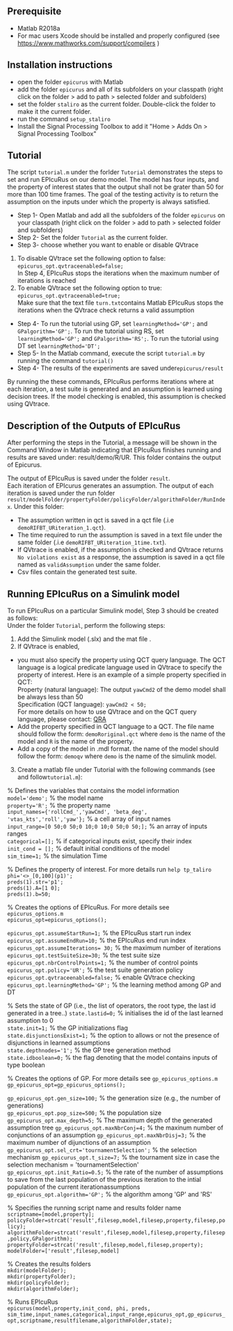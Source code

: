 ## Prerequisite
- Matlab R2018a
- For mac users Xcode should be installed and properly configured (see https://www.mathworks.com/support/compilers )

## Installation instructions
- open the folder ``epicurus`` with Matlab
- add the folder ``epicurus`` and all of its subfolders on your classpath (right click on the folder > add to path > selected folder and subfolders)
- set the folder ``staliro`` as the current folder. Double-click the folder to make it the current folder.
- run the command ``setup_staliro``
- Install the Signal Processing Toolbox  to add it "Home > Adds On > Signal Processing Toolbox"

## Tutorial

The script ``tutorial.m`` under the forlder ``Tutorial`` demonstrates the steps to set and run EPIcuRus on our demo model. The model has four inputs, and the property of interest states that the output shall not be grater than 50 for more than 100 time frames.
The goal of the testing activity is to return the assumption on the inputs under which the property is always satisfied.

- Step 1- Open Matlab and add all the subfolders of the folder ``epicurus`` on your classpath (right click on the folder > add to path > selected folder and subfolders) <br/>
- Step 2- Set the folder ``Tutorial`` as the current folder.<br/>
- Step 3- choose whether you want to enable or disable QVtrace
1. To disable QVtrace  set the following option to false: <br/>
``epicurus_opt.qvtraceenabled=false;``<br/>
In Step 4, EPIcuRus stops the iterations when the maximum number of iterations is reached
2. To enable QVtrace set the following option to true: <br/>
``epicurus_opt.qvtraceenabled=true;``<br/>
Make sure that the text file ``turn.txt``contains Matlab
EPIcuRus stops the iterations when the QVtrace check returns a valid assumption
- Step 4- To run the tutorial using GP, set ``learningMethod='GP';`` and ``GPalgorithm='GP';``. To run the tutorial using RS, set ``learningMethod='GP';`` and ``GPalgorithm='RS';``. To run the tutorial using DT set ``learningMethod='DT';``
- Step 5- In the Matlab command, execute the script ``tutorial.m`` by running the command  ``tutorial()`` <br/>
- Step 4- The results of the experiments are saved under``epicurus/result`` <br/>

By running the these commands, EPIcuRus performs iterations where at each iteration, a test suite is generated and an assumption is learned using decision trees. If the model checking is enabled, this assumption is checked using QVtrace.


## Description of the Outputs of EPIcuRus

After performing the steps in the Tutorial, a message will be shown in the Command Window in Matlab indicating that  EPIcuRus finishes running and results are saved under: result/demo/R/UR. This folder contains the output of Epicurus.

The output of EPIcuRus is saved under the folder ``result``.  <br/>
Each iteration of EPIcurus generates an assumption. The output of each iteration is saved under the run folder ``result/modelFolder/propertyFolder/policyFolder/algorithmFolder/RunIndex``. Under this folder:<br/>
- The assumption written in qct is saved in a qct file (.i.e ``demoRIFBT_URiteration_1.qct``). <br/>
- The time required to run the assumption is saved in a text file under the same folder (.i.e ``demoRIFBT_URiteration_1time.txt``). <br/>
- If QVtrace is enabled, if the assumption is checked and QVtrace returns ``No violations exist`` as a response, the assumption is saved in a qct file named as ``validAssumption`` under the same folder.<br/>
- Csv files contain the generated test suite.

## Running EPIcuRus on a Simulink model

To run EPIcuRus on a particular Simulink model, Step 3 should be created as follows: <br/>
Under the folder ``Tutorial``, perform the following steps:<br/>

1. Add the Simulink model (.slx) and the mat file .<br/>
2. If QVtrace is enabled,
- you must also specify the property using QCT query language. The QCT language is a logical predicate language used in QVtrace to specify the property of interest. Here is an example of a simple property specified in QCT:<br/>
Property (natural language): The output ``yawCmd2`` of the demo model shall be always less than 50<br/>
Specification (QCT language): ``yawCmd2 < 50;`` <br/>
For more details on how to use QVtrace and on the QCT query language, please contact: [QRA](https://qracorp.com) <br/>
- Add the property specified in QCT language to a QCT. The file name should follow the form:  ``demoRoriginal.qct`` where ``demo`` is the name of the model and ``R`` is the name of the property.<br/>
- Add a copy of the model in .mdl format.  the name of the model should follow the form: ``demoqv`` where ``demo`` is the name of the simulink model.<br/>
3. Create a matlab file under Tutorial with the following commands (see and follow``tutorial.m``): <br/>

% Defines the variables that contains the model information <br/>
```model='demo';```             % the model name  <br/>
```property='R';```             % the property name  <br/>
```input_names={'rollCmd_','yawCmd', 'beta_deg', 'vtas_kts','roll','yaw'};```            % a cell array of input names <br/>
```input_range=[0 50;0 50;0 10;0 10;0 50;0 50;];```            % an array of inputs ranges  <br/>
```categorical=[];```           % if categorical inputs exist, specify their index  <br/>
```init_cond = [];```           % default initial conditions of the model  <br/>
```sim_time=1;```           % the simulation Time<br/>

% Defines the property of interest. For more details run ``help tp_taliro`` <br/>
```phi='<>_[0,100](p1)';``` <br/>
```preds(1).str='p1';``` <br/>
```preds(1).A=[1 0]; ```<br/>
```preds(1).b=50; ``` <br/>

% Creates the options of EPIcuRus. For more details see ``epicurus_options.m `` <br/>
```epicurus_opt=epicurus_options();```

```epicurus_opt.assumeStartRun=1;```          % the EPIcuRus start run index  <br/>
```epicurus_opt.assumeEndRun=10;```          % the EPIcuRus end run index  <br/>
```epicurus_opt.assumeIterations= 30;```            % the maximum number of iterations  <br/>
```epicurus_opt.testSuiteSize=30;```             % the test suite size  <br/>
```epicurus_opt.nbrControlPoints=1;```          % the number of control points <br/>
```epicurus_opt.policy='UR';```            % the test suite generation policy  <br/>
```epicurus_opt.qvtraceenabled=false;```            % enable QVtrace checking  <br/>
```epicurus_opt.learningMethod='GP';```            % the learning method among GP and DT  <br/>

% Sets the state of GP (i.e., the list of operators, the root type, the last id generated in a tree..)
```state.lastid=0;```            % initialises the id of the last learned assumption to 0 <br/>
```state.init=1;```            % the GP initializations flag  <br/>
```state.disjunctionsExist=1;```            % the option to allows or not the presence of disjunctions in learned assumptions <br/>
```state.depthnodes='1';```            % the GP tree generation method  <br/>
```state.idboolean=0;```            % the flag denoting that the model contains inputs of type boolean <br/>

% Creates the options of GP. For more details see ``gp_epicurus_options.m `` <br/>
```gp_epicurus_opt=gp_epicurus_options();```

```gp_epicurus_opt.gen_size=100;```         % the generation size (e.g., the number of generations)  <br/>
```gp_epicurus_opt.pop_size=500;```         % the population size
```gp_epicurus_opt.max_depth=5;```           % The maximum depth of the generated assumption tree
```gp_epicurus_opt.maxNbrConj=4;```         % the maxinum number of conjunctions of an assumption
```gp_epicurus_opt.maxNbrDisj=3;```         % the maximum number of dijunctions of an assumption
```gp_epicurus_opt.sel_crt='tournamentSelection';```            % the selection mechanism
```gp_epicurus_opt.t_size=7;```         % the tournament size in case the selection mechanism = 'tournamentSelection'
```gp_epicurus_opt.init_Ratio=0.5;```           % the rate of the number of assumptions to save from the last population of the previous iteration to the intial population of the current iterationassumptions
```gp_epicurus_opt.algorithm='GP';```           % the algorithm among 'GP' and 'RS'

% Specifies the running script name and results folder name <br/>
```scriptname=[model,property];``` <br/>
```policyFolder=strcat('result',filesep,model,filesep,property,filesep,policy);``` <br/>
```algorithmFolder=strcat('result',filesep,model,filesep,property,filesep,policy,GPalgorithm);``` <br/>
```propertyFolder=strcat('result',filesep,model,filesep,property);``` <br/>
```modelFolder=['result',filesep,model]``` <br/>

% Creates the results folders <br/>
```mkdir(modelFolder);``` <br/>
```mkdir(propertyFolder);``` <br/>
```mkdir(policyFolder);``` <br/>
```mkdir(algorithmFolder);``` <br/>

% Runs EPIcuRus <br/>
```epicurus(model,property,init_cond, phi, preds, sim_time,input_names,categorical,input_range,epicurus_opt,gp_epicurus_opt,scriptname,resultfilename,algorithmFolder,state);``` <br/>



